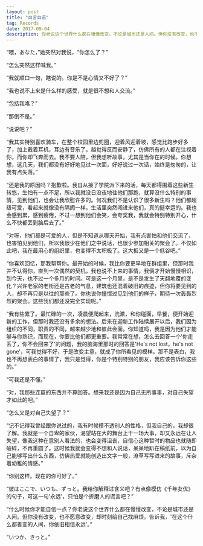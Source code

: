 ```yaml
---
layout: post
title: "自言自语"
tag: Records
date: 2017-09-04
description: 你老说这个世界什么都在慢慢改变，不论是城市还是人间。但你没有改变，也不愿意改变，却时刻给自己找麻烦。告诉我，'在这个什么都善变的人间，你依旧相信永远'。
---
```


“喂，あなた，”她突然对我说，“你怎么了？”

“怎么突然这样喊我。”

“我就顺口一句，瞎说的。你是不是心情又不好了？”

“我也说不上来是什么样的感受，就是很不想和人交流。”

“包括我咯？”

“那倒不是。”

“说说吧？”

“我其实特别喜欢骑车，在整个校园里边兜圈，迎着风迎着坡，感觉比跑步好多了，加上戴着耳机，耳边有音乐了，越觉得反而安静了，仿佛所有的人都在注视着你，而你却飞奔而去。我不要人陪，但我想听故事，尤其是当你在的时候。你想想，这几天，我们都没有好好地见过一次面，好好说过一次话，始终是匆匆的，让我有点失落。”

“还是我的原因吗？抱歉啦。我自从接了学院派下来的活，每天都得围着这些新生转悠，生怕有一点不足，所以我就没日没夜地往他们那跑，就算没什么特别的事情，见到他们，也会让我欣慰许多的。何况我们不是认识了很多新生吗？他们都超级可爱，看起来就像没有隔阂一样，生活里突然闯进来他们，真的挺幸运的。我也会感到累，感到疲倦，不过一想到他们会笑，会夸奖我，我就会特别特别开心，什么不快都丢到脑后去了。”

“对呀，他们都是可爱的人，但是不知道从哪天开始，我有点害怕和他们交流了，也害怕见到他们，所以我很少在他们之中说话，也很少参加相关的聚会了。不仅如此吧，我在最用心的组织里，也变得不太积极了。这大抵又是一个低谷吧。”

“你喜欢回忆，那我帮帮你。最开始的时候，我比你要更早地在群组里，但那时我并不认得你，直到一次偶然的契机，我也说不上来的事情，我俩才开始慢慢相识，到今天，也不过一个多月的时间。可是这一个月里，是不是发生了天翻地覆的变化？兴许老家的老街还是古老的气息，建筑也还混着破旧的痕迹，但你将要见到的人，却不再只是以往的那些了。你也说你憧憬过见到他们的样子，期待一次轰轰烈烈的聚会。这些我们都还没完全实现呢。”

“我有些累了。最忙碌的一次，凌晨便爬起来，洗漱，和你碰面，早餐，便开始迎新的工作，但那时我还没有多余的想法。后来在迎新工作陆续展开以后，我们因为组织的不同，职责的不同，越来越少地和彼此会面。你知道吗，我是因为他们才能够与你熟识，而现在，你要比他们都更重要。我常常在想，怎么去回答一个'你走丢了，你不会回来了'的问题，我的脑海里那时的回答是'He's not lost，he's not gone'，可我觉得不好，于是改变主意，就成了你所看见的模样。那不是表白，我也不再想表白的事情了，我只是觉得，你是个特别特别的朋友，我应该告诉你这些的。”

“可我还是不懂。”

“对，我那些连篇的东西并不算回答。想来我还是因为自己无所事事，对自己失望才如此的吧。”

“怎么又是对自己失望了？”

“记不记得我曾经跟你说过的，我有时候摸不透别人的性格，但我自己的，我却很了解。我就是一个自卑的家伙，渴望站在大的舞台上干一场大事，却又永远在让人失望，像我这种在意别人看法的，也会变得沮丧，自信心这种暂时的物品也就随即破碎，不再重圆了。这时候我就会变得不想和人说话，呆呆地趴在稿纸前，以为自己能够写出什么东西，仿佛热爱就能创造出文字一般，潦草写写进来的故事，斥杂着幼稚的情感。”

“你别这样。现在的你可好了。”

“彼はここで、いつも、ずっと。我给你解释过含义吧？有点像模仿《千年女优》的句子，可这一句'永远'，只怕是个折磨人的谎言吧？”

“什么时候你才能自信一点？你老说这个世界什么都在慢慢改变，不论是城市还是人间。但你没有改变，也不愿意改变，却时刻给自己找麻烦。告诉我，'在这个什么都善变的人间，你依旧相信永远'。”

“いつか、きっと。”
